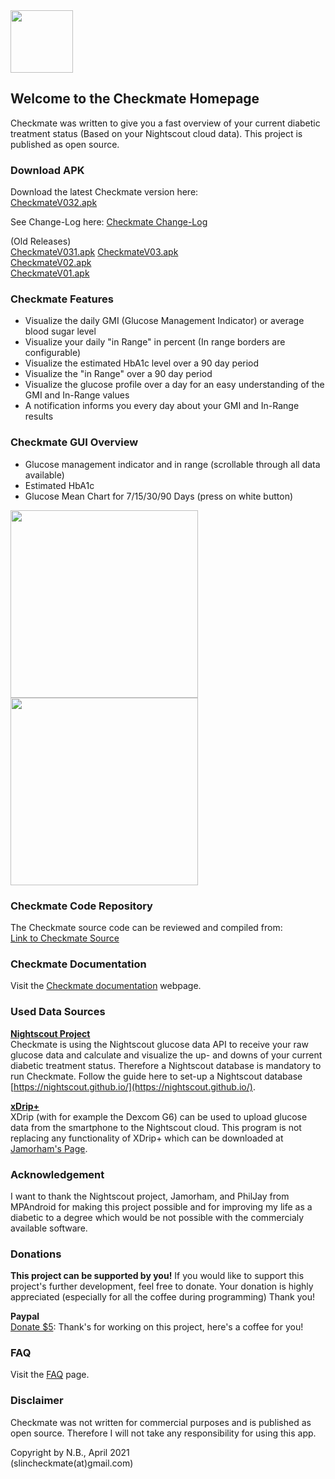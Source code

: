 <img src="https://user-images.githubusercontent.com/53019596/114172661-3c119100-9936-11eb-826f-375bff51032b.png" width="100" height="100">


## Welcome to the Checkmate Homepage
Checkmate was written to give you a fast overview of your current diabetic treatment status (Based on your Nightscout cloud data). 
This project is published as open source.

### Download APK
Download the latest Checkmate version here:      
[CheckmateV032.apk](https://github.com/slinGitHub/Checkmate/releases/download/2/CheckmateV032.apk) 

See Change-Log here: 
[Checkmate Change-Log](changeLog.md)

(Old Releases)    
[CheckmateV031.apk](https://github.com/slinGitHub/Checkmate/releases/download/2/CheckmateV031.apk) 
[CheckmateV03.apk](https://github.com/slinGitHub/Checkmate/releases/download/2/CheckmateV03.apk)            
[CheckmateV02.apk](https://github.com/slinGitHub/Checkmate/releases/download/2/CheckmateV02.apk)             
[CheckmateV01.apk](https://github.com/slinGitHub/Checkmate/releases/download/2/CheckmateV01.apk) 

### Checkmate Features
- Visualize the daily GMI (Glucose Management Indicator) or average blood sugar level
- Visualize your daily "in Range" in percent (In range borders are configurable)
- Visualize the estimated HbA1c level over a 90 day period
- Visualize the "in Range" over a 90 day period
- Visualize the glucose profile over a day for an easy understanding of the GMI and In-Range values
- A notification informs you every day about your GMI and In-Range results

### Checkmate GUI Overview
- Glucose management indicator and in range (scrollable through all data available)
- Estimated HbA1c
- Glucose Mean Chart for 7/15/30/90 Days (press on white button)

<img src="https://user-images.githubusercontent.com/53019596/122987256-ae740800-d3a0-11eb-8ff1-1be8cea0dcb2.png" width="300">
<img src="https://user-images.githubusercontent.com/53019596/122987398-d7949880-d3a0-11eb-9047-2508bec74c77.png" width="300">

### Checkmate Code Repository
The Checkmate source code can be reviewed and compiled from:  
[Link to Checkmate Source](https://github.com/slinGitHub/Checkmate/tree/dev)

### Checkmate Documentation

Visit the [Checkmate documentation](documentation.md) webpage.

### Used Data Sources

**[Nightscout Project](http://www.nightscout.info)**  
Checkmate is using the Nightscout glucose data API to receive your raw glucose data and calculate and visualize the up- and downs of your current diabetic treatment status. Therefore a Nightscout database is mandatory to run Checkmate. Follow the guide here to set-up a Nightscout database [https://nightscout.github.io/](https://nightscout.github.io/).

**[xDrip+](https://jamorham.github.io)**  
XDrip (with for example the Dexcom G6) can be used to upload glucose data from the smartphone to the Nightscout cloud.
This program is not replacing any functionality of XDrip+ which can be downloaded at [Jamorham's Page](https://jamorham.github.io).

### Acknowledgement
I want to thank the Nightscout project, Jamorham, and PhilJay from MPAndroid for making this project possible and for improving my life as a diabetic to a degree which would be not possible with the commercialy available software.

### Donations
**This project can be supported by you!** If you would like to support this project's further development, feel free to donate. Your donation is highly appreciated (especially for all the coffee during programming) Thank you!

**Paypal**  
[Donate $5](https://www.paypal.com/donate?hosted_button_id=CF3AHXTKNARRL): Thank's for working on this project, here's a coffee for you!

### FAQ
Visit the [FAQ](faq.md) page.

### Disclaimer
Checkmate was not written for commercial purposes and is published as open source.
Therefore I will not take any responsibility for using this app.

Copyright by N.B., April 2021  
(slincheckmate(at)gmail.com)
